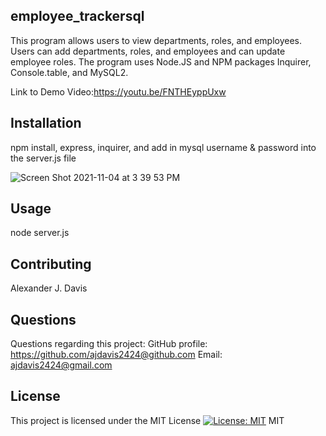## employee_trackersql

This program allows users to view departments, roles, and employees. Users can add departments, roles, and employees and can update employee roles. The program uses Node.JS and NPM packages Inquirer, Console.table, and MySQL2.

Link to Demo Video:https://youtu.be/FNTHEyppUxw


## Installation 
npm install, express, inquirer, and add in mysql username & password into the server.js file

![Screen Shot 2021-11-04 at 3 39 53 PM](https://user-images.githubusercontent.com/85590236/140408532-c85346b6-a388-469a-a81c-7c1d57293e17.png)

## Usage
node server.js

## Contributing
Alexander J. Davis
## Questions
Questions regarding this project:
GitHub profile: https://github.com/ajdavis2424@github.com
Email: ajdavis2424@gmail.com

## License
This project is licensed under the MIT License
[![License: MIT](https://img.shields.io/badge/License-MIT-yellow.svg)](https://opensource.org/licenses/MIT)
MIT
